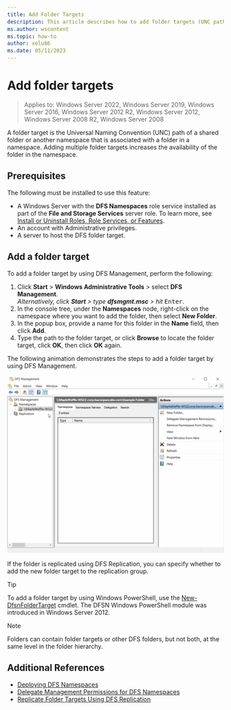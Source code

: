 ```yaml
---
title: Add Folder Targets
description: This article describes how to add folder targets (UNC paths)
ms.author: wscontent
ms.topic: how-to
author: xelu86
ms.date: 05/11/2023
---
```


# Add folder targets

> Applies to: Windows Server 2022, Windows Server 2019, Windows Server 2016, Windows Server 2012 R2, Windows Server 2012, Windows Server 2008 R2, Windows Server 2008

A folder target is the Universal Naming Convention (UNC) path of a shared folder or another namespace that is associated with a folder in a namespace. Adding multiple folder targets increases the availability of the folder in the namespace.

## Prerequisites

The following must be installed to use this feature:

- A Windows Server with the **DFS Namespaces** role service installed as part of the **File and Storage Services** server role. To learn more, see [Install or Uninstall Roles, Role Services, or Features](/windows-server/administration/server-manager/install-or-uninstall-roles-role-services-or-features).
- An account with Administrative privileges.
- A server to host the DFS folder target.

## Add a folder target

To add a folder target by using DFS Management, perform the following:

1. Click **Start** > **Windows Administrative Tools** > select **DFS Management**.
<br>_Alternatively, click **Start** > type **dfsmgmt.msc** > hit_ <kbd>Enter</kbd>.
1. In the console tree, under the **Namespaces** node, right-click on the namespace where you want to add the folder, then select **New Folder**.
1. In the popup box, provide a name for this folder in the **Name** field, then click **Add**.
1. Type the path to the folder target, or click **Browse** to locate the folder target, click **OK**, then click **OK** again.

The following animation demonstrates the steps to add a folder target by using DFS Management.

![A video demonstrating how to add a target folder using DFS management in Windows.](media/add-folder-targets-gif.gif)

If the folder is replicated using DFS Replication, you can specify whether to add the new folder target to the replication group.

> [!TIP]
> To add a folder target by using Windows PowerShell, use the [New-DfsnFolderTarget](/powershell/module/dfsn/new-dfsnfoldertarget) cmdlet. The DFSN Windows PowerShell module was introduced in Windows Server 2012.

> [!NOTE]
> Folders can contain folder targets or other DFS folders, but not both, at the same level in the folder hierarchy.

## Additional References

- [Deploying DFS Namespaces](deploying-dfs-namespaces.md)
- [Delegate Management Permissions for DFS Namespaces](delegate-management-permissions-for-dfs-namespaces.md)
- [Replicate Folder Targets Using DFS Replication](replicate-folder-targets-using-dfs-replication.md)
